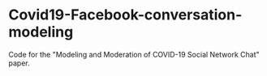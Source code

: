 # Covid19-Facebook-conversation-modeling
Code for the "Modeling and Moderation of COVID-19 Social Network Chat" paper.
